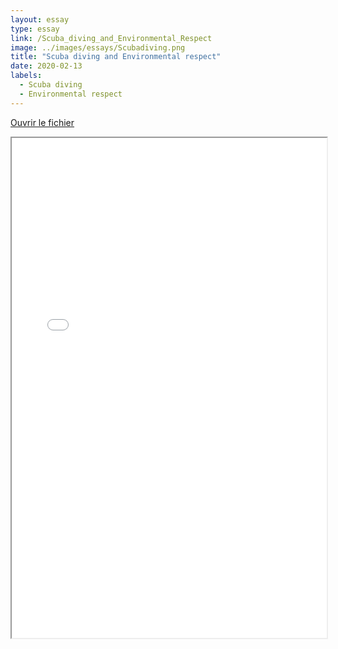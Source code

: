 ```yaml
---
layout: essay
type: essay
link: /Scuba_diving_and_Environmental_Respect
image: ../images/essays/Scubadiving.png
title: "Scuba diving and Environmental respect"
date: 2020-02-13
labels:
  - Scuba diving
  - Environmental respect
---
```


<div class="ui grid invdesktop">
  <div style="margin: 1em auto">
    <a class="ui button" href="../images/essays/Scubadiving.pdf">
    Ouvrir le fichier</a>
  </div>
</div>


<div class="invmobile">
  <iframe src="../images/essays/Scubadiving.pdf" width="100%" height="800">
</div>
